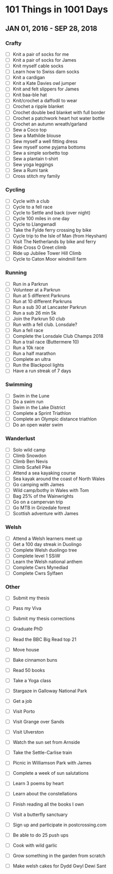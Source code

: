 # 101 Things in 1001 Days
## JAN 01, 2016 - SEP 28, 2018 

### Crafty
- [ ]	Knit a pair of socks for me	
- [ ]	Knit a pair of socks for James	
- [ ]	Knit myself cable socks	
- [ ]	Learn how to Swiss darn socks	
- [ ]	Knit a cardigan	
- [ ]	Knit a Kate Davies owl jumper	
- [ ]	Knit and felt slippers for James	
- [ ]	Knit baa-ble hat	
- [ ]	Knit/crochet a daffodil to wear	
- [ ]	Crochet a ripple blanket	
- [ ] Crochet double bed blanket with full border	
- [ ]	Crochet a patchwork heart hot water bottle	
- [ ]	Crochet an autumn wreath/garland	
- [ ]	Sew a Coco top	
- [ ]	Sew a Mathilde blouse	
- [ ]	Sew myself a well fitting dress	
- [ ]	Sew myself some pyjama bottoms 
- [ ]	Sew a simple sorbetto top	
- [ ]	Sew a plantain t-shirt	
- [ ]	Sew yoga leggings	
- [ ]	Sew a Rumi tank	
- [ ]	Cross stitch my family	
### Cycling
- [ ]	Cycle with a club	
- [ ]	Cycle to a fell race	
- [ ]	Cycle to Settle and back (over night)	
- [ ]	Cycle 100 miles in one day	
- [ ]	Cycle to Llangwnadl	
- [ ]	Take the Fylde ferry crossing by bike	
- [ ]	Cycle trip to the Isle of Man (from Heysham)	
- [ ]	Visit The Netherlands by bike and ferry	
- [ ]	Ride Cross O Greet climb	
- [ ]	Ride up Jubilee Tower Hill Climb	
- [ ]	Cycle to Caton Moor windmill farm	
### Running
- [ ]	Run in a Parkrun	
- [ ]	Volunteer at a Parkrun	
- [ ]	Run at 5 different Parkruns	
- [ ]	Run at 10 different Parkruns	
- [ ]	Run a sub 30 at Lancaster Parkrun	
- [ ]	Run a sub 26 min 5k	
- [ ]	Join the Parkrun 50 club	
- [ ]	Run with a fell club. Lonsdale?	
- [ ]	Run a fell race	
- [ ]	Complete the Lonsdale Club Champs 2018	
- [ ]	Run a trail race (Buttermere 10)	
- [ ]	Run a 10k race	
- [ ]	Run a half marathon	
- [ ]	Complete an ultra	
- [ ]	Run the Blackpool lights	
- [ ]	Have a run streak of 7 days	
### Swimming
- [ ]	Swim in the Lune	
- [ ]	Do a swim run	
- [ ]	Swim in the Lake District	
- [ ]	Complete a Sprint Triathlon	
- [ ]	Complete an Olympic distance triathlon	
- [ ]	Do an open water swim	
### Wanderlust
- [ ]	Solo wild camp	
- [ ]	Climb Snowdon 
- [ ]	Climb Ben Nevis
- [ ]	Climb Scafell Pike
- [ ]	Attend a sea kayaking course	
- [ ]	Sea kayak around the coast of North Wales	
- [ ]	Go camping with James	
- [ ]	Wild camp/bothy in Wales with Tom	
- [ ]	Bag 25% of the Wainwrights	
- [ ]	Go on a campervan trip	
- [ ]	Go MTB in Grizedale forest	
- [ ]	Scottish adventure with James	
### Welsh
- [ ]	Attend a Welsh learners meet up	
- [ ]	Get a 100 day streak in Duolingo	
- [ ]	Complete Welsh duolingo tree	
- [ ]	Complete level 1 SSiW	
- [ ]	Learn the Welsh national anthem	
- [ ]	Complete Cwrs Mynediad	
- [ ]	Complete Cwrs Sylfaen	
### Other
- [ ]	Submit my thesis	
- [ ]	Pass my Viva	
- [ ]	Submit my thesis corrections	
- [ ]	Graduate PhD	
- [ ]	Read the BBC Big Read top 21	
- [ ]	Move house	
- [ ]	Bake cinnamon buns	
- [ ]	Read 50 books	
- [ ]	Take a Yoga class	
- [ ]	Stargaze in Galloway National Park	
- [ ]	Get a job	
- [ ]	Visit Porto 	
- [ ]	Visit Grange over Sands	
- [ ]	Visit Ulverston 
- [ ]	Watch the sun set from Arnside	
- [ ]	Take the Settle-Carlise train	
- [ ]	Picnic in Williamson Park with James	
- [ ]	Complete a week of sun salutations	
- [ ]	Learn 3 poems by heart	
- [ ]	Learn about the constellations	
- [ ]	Finish reading all the books I own	
- [ ]	Visit a butterfly sanctuary	
- [ ]	Sign up and participate in postcrossing.com	
- [ ]	Be able to do 25 push ups	
- [ ]	Cook with wild garlic	
- [ ]	Grow something in the garden from scratch	
- [ ]	Make welsh cakes for Dydd Gwyl Dewi Sant	

